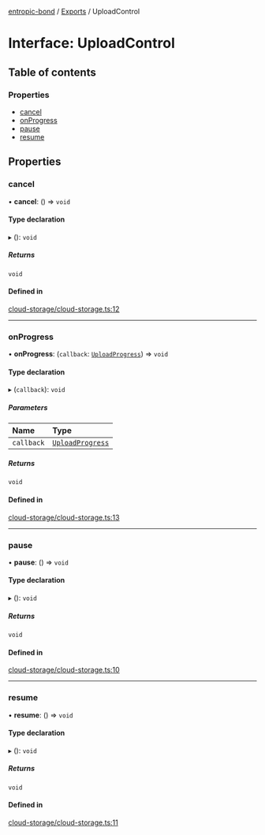 [entropic-bond](../README.md) / [Exports](../modules.md) / UploadControl

# Interface: UploadControl

## Table of contents

### Properties

- [cancel](UploadControl.md#cancel)
- [onProgress](UploadControl.md#onprogress)
- [pause](UploadControl.md#pause)
- [resume](UploadControl.md#resume)

## Properties

### cancel

• **cancel**: () => `void`

#### Type declaration

▸ (): `void`

##### Returns

`void`

#### Defined in

[cloud-storage/cloud-storage.ts:12](https://github.com/entropic-bond/entropic-bond/blob/2a330da/src/cloud-storage/cloud-storage.ts#L12)

___

### onProgress

• **onProgress**: (`callback`: [`UploadProgress`](../modules.md#uploadprogress)) => `void`

#### Type declaration

▸ (`callback`): `void`

##### Parameters

| Name | Type |
| :------ | :------ |
| `callback` | [`UploadProgress`](../modules.md#uploadprogress) |

##### Returns

`void`

#### Defined in

[cloud-storage/cloud-storage.ts:13](https://github.com/entropic-bond/entropic-bond/blob/2a330da/src/cloud-storage/cloud-storage.ts#L13)

___

### pause

• **pause**: () => `void`

#### Type declaration

▸ (): `void`

##### Returns

`void`

#### Defined in

[cloud-storage/cloud-storage.ts:10](https://github.com/entropic-bond/entropic-bond/blob/2a330da/src/cloud-storage/cloud-storage.ts#L10)

___

### resume

• **resume**: () => `void`

#### Type declaration

▸ (): `void`

##### Returns

`void`

#### Defined in

[cloud-storage/cloud-storage.ts:11](https://github.com/entropic-bond/entropic-bond/blob/2a330da/src/cloud-storage/cloud-storage.ts#L11)
